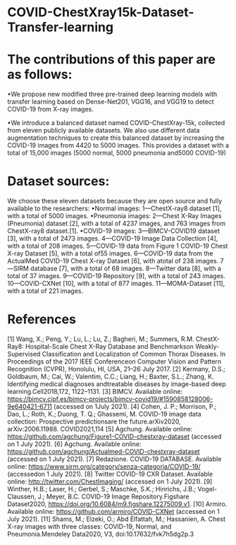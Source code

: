 # COVID-ChestXray15k-Dataset-Transfer-learning

# The contributions of this paper are as follows:
•We  propose  new  modified  three  pre-trained  deep  learning  models  with  transfer learning  based  on  Dense-Net201,  VGG16,  and  VGG19  to  detect  COVID-19  from X-ray images.

•We introduce a balanced dataset named COVID-ChestXray-15k, collected from eleven publicly available datasets. We also use different data augmentation techniques to create this balanced dataset by increasing the COVID-19 images from 4420 to 5000 images. This provides a dataset with a total of 15,000 images (5000 normal, 5000 pneumonia and5000 COVID-19)

# Dataset sources:
We choose these eleven datasets because they are open source and fully available to the researchers:
•Normal images:
1—ChestX-ray8 dataset [1], with a total of 5000 images.
•Pneumonia images:
2—Chest X-Ray Images (Pneumonia) dataset [2], with a total of 4237 images, and 763 images from ChestX-ray8 dataset.[1].
•COVID-19 images:
3—BIMCV-COVID19 dataset [3], with a total of 2473 images.
4—COVID-19 Image Data Collection [4], with a total of 208 images.
5—COVID-19 data from Figure 1 COVID-19 Chest X-ray Dataset [5], with a total of55 images.
6—COVID-19 data from the ActualMed COVID-19 Chest X-ray Dataset [6], with atotal of 238 images.
7—SIRM database [7], with a total of 68 images.
8—Twitter data [8], with a total of 37 images.
9—COVID-19 Repository [9], with a total of 243 images.
10—COVID-CXNet [10], with a total of 877 images.
11—MOMA-Dataset [11], with a total of 221 images.

# References 
[1] Wang, X.; Peng, Y.; Lu, L.; Lu, Z.; Bagheri, M.; Summers, R.M. ChestX-Ray8: Hospital-Scale Chest X-Ray Database and Benchmarkson Weakly-Supervised Classification and Localization of Common Thorax Diseases. In Proceedings of the 2017 IEEE Conferenceon Computer Vision and Pattern Recognition (CVPR), Honolulu, HI, USA, 21–26 July 2017.
[2] Kermany, D.S.; Goldbaum, M.; Cai, W.; Valentim, C.C.; Liang, H.; Baxter, S.L.; Zhang, K. Identifying medical diagnoses andtreatable diseases by image-based deep learning.Cell2018,172, 1122–1131.
[3] BIMCV. Available online: https://bimcv.cipf.es/bimcv-projects/bimcv-covid19/#1590858128006-9e640421-6711 (accessed on 1July 2021).
[4] Cohen, J. P.; Morrison, P.; Dao, L.; Roth, K.; Duong, T. Q.; Ghassemi, M. COVID-19 image data collection: Prospective predictionsare the future.arXiv2020, arXiv:2006.11988.
COVID2021,114
[5] Agchung. Available online: https://github.com/agchung/Figure1-COVID-chestxray-dataset (accessed on 1 July 2021).
[6] Agchung. Available online: https://github.com/agchung/Actualmed-COVID-chestxray-dataset (accessed on 1 July 2021).
[7] Redazione. COVID-19 DATABASE. Available online: https://www.sirm.org/category/senza-categoria/COVID-19/ (accessedon 1 July 2021).
[8] Twitter COVID-19 CXR Dataset. Available online: http://twitter.com/ChestImaging/ (accessed on 1 July 2021).
[9] Winther, H.B.; Laser, H.; Gerbel, S.; Maschke, S.K.; Hinrichs, J.B.; Vogel-Claussen, J.; Meyer, B.C. COVID-19 Image Repository.Figshare Dataset2020, https://doi.org/10.6084/m9.figshare.12275009.v1.
[10] Armiro. Available online: https://github.com/armiro/COVID-CXNet (accessed on 1 July 2021).
[11] Shams, M.; Elzeki, O.; Abd Elfattah, M.; Hassanien, A. Chest X-ray images with three classes: COVID-19, Normal, and Pneumonia.Mendeley Data2020, V3, doi:10.17632/fvk7h5dg2p.3
